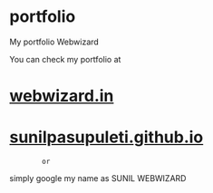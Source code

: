 # portfolio

My portfolio Webwizard

You can check my portfolio at

<h1><a href='https://webwizard.in'>webwizard.in</a></h1>

<h1><a href='https://sunilpasupuleti.github.io'>sunilpasupuleti.github.io</a></h1>

            or

simply google my name as SUNIL WEBWIZARD
